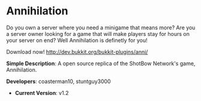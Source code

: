 # Annihilation

Do you own a server where you need a minigame that means more? Are you a server owner looking for a game that will make players stay for hours on your server on end? Well Annihilation is definetly for you!

Download now! http://dev.bukkit.org/bukkit-plugins/anni/

 **Simple Description**: A open source replica of the ShotBow Network's game, Annihilation. 

 **Developers**: coasterman10, stuntguy3000

* **Current Version**: v1.2
